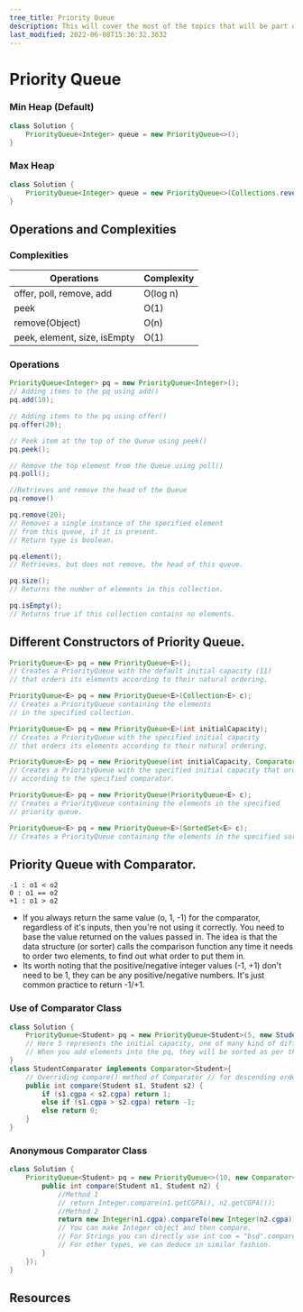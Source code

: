 ```yaml
---
tree_title: Priority Queue
description: This will cover the most of the topics that will be part of the priority queue.
last_modified: 2022-06-08T15:36:32.3632
---
```


# Priority Queue

### Min Heap (Default)

```java showLineNumbers
class Solution {
    PriorityQueue<Integer> queue = new PriorityQueue<>();
}
```

### Max Heap

```java showLineNumbers
class Solution {
    PriorityQueue<Integer> queue = new PriorityQueue<>(Collections.reverseOrder());
}
```

## Operations and Complexities

### Complexities

| Operations                   | Complexity |
| ---------------------------- | ---------- |
| offer, poll, remove, add     | O(log n)   |
| peek                         | O(1)       |
| remove(Object)               | O(n)       |
| peek, element, size, isEmpty | O(1)       |

### Operations

```java showLineNumbers
PriorityQueue<Integer> pq = new PriorityQueue<Integer>();
// Adding items to the pq using add()
pq.add(10);

// Adding items to the pq using offer()
pq.offer(20);

// Peek item at the top of the Queue using peek()
pq.peek();

// Remove the top element from the Queue using poll()
pq.poll();

//Retrieves and remove the head of the Queue
pq.remove()

pq.remove(20);
// Removes a single instance of the specified element 
// from this queue, if it is present.
// Return type is boolean.

pq.element();
// Retrieves, but does not remove, the head of this queue.

pq.size();
// Returns the number of elements in this collection.

pq.isEmpty();
// Returns true if this collection contains no elements.
```

## Different Constructors of Priority Queue.

```java showLineNumbers
PriorityQueue<E> pq = new PriorityQueue<E>(); 
// Creates a PriorityQueue with the default initial capacity (11) 
// that orders its elements according to their natural ordering.

PriorityQueue<E> pq = new PriorityQueue<E>(Collection<E> c); 
// Creates a PriorityQueue containing the elements 
// in the specified collection.

PriorityQueue<E> pq = new PriorityQueue<E>(int initialCapacity); 
// Creates a PriorityQueue with the specified initial capacity 
// that orders its elements according to their natural ordering.

PriorityQueue<E> pq = new PriorityQueue(int initialCapacity, Comparator<E> comparator);
// Creates a PriorityQueue with the specified initial capacity that orders its elements 
// according to the specified comparator.

PriorityQueue<E> pq = new PriorityQueue(PriorityQueue<E> c);
// Creates a PriorityQueue containing the elements in the specified 
// priority queue.

PriorityQueue<E> pq = new PriorityQueue<E>(SortedSet<E> c);
// Creates a PriorityQueue containing the elements in the specified sorted set.
```

## Priority Queue with Comparator.

    -1 : o1 < o2
    0 : o1 == o2
    +1 : o1 > o2

-   If you always return the same value (o, 1, -1) for the comparator, regardless of it's inputs, then you're not using it correctly. You need to base the value returned on the values passed in. The idea is that the data structure (or sorter) calls the comparison function any time it needs to order two elements, to find out what order to put them in.
-   Its worth noting that the positive/negative integer values (-1, +1) don't need to be 1, they can be any positive/negative numbers. It's just common practice to return -1/+1.

### Use of Comparator Class

```java showLineNumbers
class Solution {
    PriorityQueue<Student> pq = new PriorityQueue<Student>(5, new StudentComparator());
    // Here 5 represents the initial capacity, one of many kind of different constructor for PQ.
    // When you add elements into the pq, they will be sorted as per the CGPA DESC Order.
}
class StudentComparator implements Comparator<Student>{
    // Overriding compare() method of Comparator // for descending order of CGPA
    public int compare(Student s1, Student s2) {
        if (s1.cgpa < s2.cgpa) return 1;
        else if (s1.cgpa > s2.cgpa) return -1;
        else return 0;
    }
}
```

### Anonymous Comparator Class

```java showLineNumbers
class Solution {
    PriorityQueue<Student> pq = new PriorityQueue<>(10, new Comparator<Student>() {
        public int compare(Student n1, Student n2) {
            //Method 1
            // return Integer.compare(n1.getCGPA(), n2.getCGPA());
            //Method 2
            return new Integer(n1.cgpa).compareTo(new Integer(n2.cgpa)); 
            // You can make Integer object and then compare.
            // For Strings you can directly use int com = "bsd".compareTo("asd");
            // For other types, we can deduce in similar fashion.
        }
    });
}
```

## Resources
